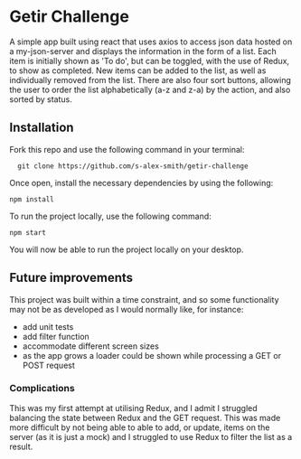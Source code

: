 # Getir Challenge

A simple app built using react that uses axios to access json data hosted on a my-json-server and displays the information in the form of a list. Each item is initially shown as 'To do', but can be toggled, with the use of Redux, to show as completed. New items can be added to the list, as well as individually removed from the list. There are also four sort buttons, allowing the user to order the list alphabetically (a-z and z-a) by the action, and also sorted by status.

## Installation

Fork this repo and use the following command in your terminal:

```
  git clone https://github.com/s-alex-smith/getir-challenge
```

Once open, install the necessary dependencies by using the following:

```
npm install
```

To run the project locally, use the following command:

```
npm start
```

You will now be able to run the project locally on your desktop.

## Future improvements

This project was built within a time constraint, and so some functionality may not be as developed as I would normally like, for instance:

- add unit tests
- add filter function
- accommodate different screen sizes
- as the app grows a loader could be shown while processing a GET or POST request

### Complications

This was my first attempt at utilising Redux, and I admit I struggled balancing the state between Redux and the GET request. This was made more difficult by not being able to able to add, or update, items on the server (as it is just a mock) and I struggled to use Redux to filter the list as a result.
